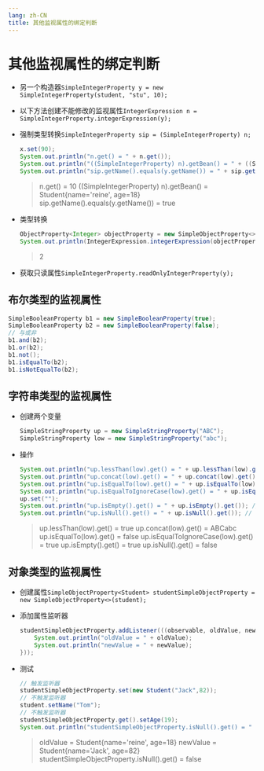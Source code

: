 ```yaml
---
lang: zh-CN
title: 其他监视属性的绑定判断
---
```



# 其他监视属性的绑定判断

* 另一个构造器`SimpleIntegerProperty y = new SimpleIntegerProperty(student, "stu", 10);`

* 以下方法创建不能修改的监视属性`IntegerExpression n = SimpleIntegerProperty.integerExpression(y);`

* 强制类型转换`SimpleIntegerProperty sip = (SimpleIntegerProperty) n;`
  
  ```java
  x.set(90);
  System.out.println("n.get() = " + n.get());  
  System.out.println("((SimpleIntegerProperty) n).getBean() = " + ((SimpleIntegerProperty) n).getBean());  
  System.out.println("sip.getName().equals(y.getName()) = " + sip.getName().equals(y.getName()));
  ```
  
  > n.get() = 10
  > ((SimpleIntegerProperty) n).getBean() = Student{name='reine', age=18}
  > sip.getName().equals(y.getName()) = true

* 类型转换
  
  ```java
  ObjectProperty<Integer> objectProperty = new SimpleObjectProperty<>(2);  
  System.out.println(IntegerExpression.integerExpression(objectProperty).get());
  ```
  
  > 2

* 获取只读属性`SimpleIntegerProperty.readOnlyIntegerProperty(y);`
  
## 布尔类型的监视属性
  
  ```java
  SimpleBooleanProperty b1 = new SimpleBooleanProperty(true);  
  SimpleBooleanProperty b2 = new SimpleBooleanProperty(false);  
  // 与或非  
  b1.and(b2);  
  b1.or(b2);  
  b1.not();  
  b1.isEqualTo(b2);  
  b1.isNotEqualTo(b2);
  ```
  
## 字符串类型的监视属性

* 创建两个变量
  
  ```java
  SimpleStringProperty up = new SimpleStringProperty("ABC");  
  SimpleStringProperty low = new SimpleStringProperty("abc");
  ```

* 操作
  
  ```java
  System.out.println("up.lessThan(low).get() = " + up.lessThan(low).get());  
  System.out.println("up.concat(low).get() = " + up.concat(low).get());  
  System.out.println("up.isEqualTo(low).get() = " + up.isEqualTo(low).get());  
  System.out.println("up.isEqualToIgnoreCase(low).get() = " + up.isEqualToIgnoreCase(low).get());  
  up.set("");  
  System.out.println("up.isEmpty().get() = " + up.isEmpty().get()); // true  
  System.out.println("up.isNull().get() = " + up.isNull().get()); // false
  ```
  
  > up.lessThan(low).get() = true
  > up.concat(low).get() = ABCabc
  > up.isEqualTo(low).get() = false
  > up.isEqualToIgnoreCase(low).get() = true
  > up.isEmpty().get() = true
  > up.isNull().get() = false
  
## 对象类型的监视属性

* 创建属性`SimpleObjectProperty<Student> studentSimpleObjectProperty = new SimpleObjectProperty<>(student);`

* 添加属性监听器
  
  ```java
  studentSimpleObjectProperty.addListener(((observable, oldValue, newValue) -> {  
      System.out.println("oldValue = " + oldValue);  
      System.out.println("newValue = " + newValue);  
  }));
  ```

* 测试
  
  ```java
  // 触发监听器 
  studentSimpleObjectProperty.set(new Student("Jack",82));  
  // 不触发监听器 
  student.setName("Tom");  
  // 不触发监听器  
  studentSimpleObjectProperty.get().setAge(19);
  System.out.println("studentSimpleObjectProperty.isNull().get() = " + studentSimpleObjectProperty.isNull().get());
  ```
  
  > oldValue = Student{name='reine', age=18}
  > newValue = Student{name='Jack', age=82}
  > studentSimpleObjectProperty.isNull().get() = false